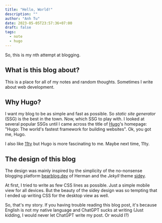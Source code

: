 ```yaml
---
title: "Hello, World!"
description: ""
author: "Anh Tu"
date: 2023-05-05T23:57:36+07:00
draft: false
tags:
  - note
  - hugo
---
```


So, this is my nth attempt at blogging.

<!--more-->

## What is this blog about?

This is a place for all of my notes and random thoughts. Sometimes I write about web development.

## Why Hugo?

I want my blog to be as simple and fast as possible. So _static site generator_ (SSG) is the best in the town. Now, which SSG to play with. I looked at several popular SSGs until I came across the title of [Hugo](https://gohugo.io/)'s homepage: "Hugo: The world's fastest framework for building websites". Ok, you got me, Hugo.

I also like [11ty](https://www.11ty.dev/) but Hugo is more fascinating to me. Maybe next time, 11ty.

## The design of this blog

The design was mainly inspired by the simplicity of the no-nonsense blogging platform [bearblog.dev](https://bearblog.dev) of Herman and the _Jekyll_ theme [sidey](https://sidey-jekyll.netlify.app/).

At first, I tried to write as few CSS lines as possible. Just a simple mobile view for all devices. But the beauty of the sidey design was so tempting that I ended up writing CSS for the desktop view as well.

So, that's my story. If you having trouble reading this blog post, it's because English is not my native language and ChatGPT sucks at writing (Just kidding, I would never let ChatGPT write my post. Or would I?)
